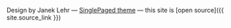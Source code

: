 

Design by Janek Lehr
&mdash;
[SinglePaged theme](https://github.com/t413/SinglePaged)
&mdash;
this site is [open source]({{ site.source_link }})

